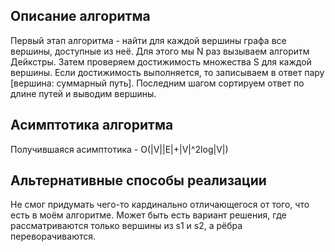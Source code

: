 ## Описание алгоритма
Первый этап алгоритма - найти для каждой вершины графа все вершины, доступные из неё.
Для этого мы N раз вызываем алгоритм Дейкстры. Затем проверяем достижимость множества S для каждой вершины.
Если достижимость выполняется, то записываем в ответ пару [вершина: суммарный путь]. Последним шагом сортируем ответ по длине путей и выводим вершины.

## Асимптотика алгоритма
Получившаяся асимптотика - O(|V||E|+|V|^2log|V|)

## Альтернативные способы реализации
Не смог придумать чего-то кардинально отличающегося от того, что есть в моём алгоритме.
Может быть есть вариант решения, где рассматриваются только вершины из s1 и s2, а рёбра переворачиваются.
